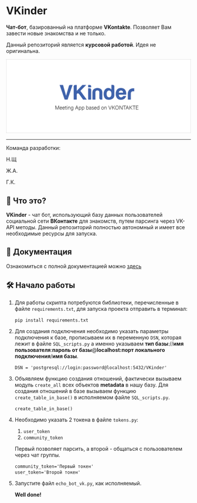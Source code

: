 # VKinder
**Чат-бот**, базированный на платформе **VKontakte**.
Позволяет Вам завести новые знакомства и не только.

Данный репозиторий является **курсовой работой**. Идея не оригинальна.

![vkinder-logo](img/vkinder_banner.png)
___

Команда разработки:

Н.Щ

Ж.А.

Г.К.

## 🧐 Что это?

**VKinder** - чат бот, использующий базу данных пользователей социальной сети **ВКонтакте** для знакомств, путем парсинга через VK-API методы. Данный репозиторий полностью автономный и имеет все необходимые ресурсы для запуска.

## 🔎 Документация

Ознакомиться с полной документацией можно [здесь](/documentation.md)

## 🛠️ Начало работы

1. Для работы скрипта потребуются библиотеки, перечисленные в файле `requirements.txt`, для запуска проекта отправить в терминал:

    ```
    pip install requirements.txt
    ```
2. Для создания подключения необходимо указать параметры подключения к базе, прописываем их в переменную `DSN`, которая лежит в файле `SQL_scripts.py` а именно указываем **тип базы**://**имя пользователя**:**пароль от базы**@**localhost:порт локального подключения**/**имя базы**.
    ```
    DSN = 'postgresql://login:password@localhost:5432/VKinder'
    ```
3. Объявляем функцию создания отношений, фактически вызываем модуль `create_all` всех объектов **metadata** в нашу базу.
    Для создания отношений в базе вызываем функцию `create_table_in_base()` в исполняемом файле `SQL_scripts.py`.
    ```
    create_table_in_base()
    ```
4. Необходимо указать 2 токена в файле `tokens.py`:
   
   1. `user_token`
   2. `community_token`
    
    Первый позволяет парсить, а второй - общаться с пользователем через чат группы.
    ```
    community_token='Первый токен'
    user_token='Второй токен'
    ```
5. Запустите файл `echo_bot_vk.py`, как исполняемый.
   
    **Well done!**